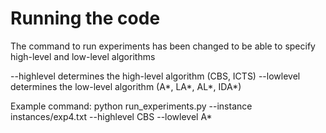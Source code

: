 # Running the code
The command to run experiments has been changed to be able to specify high-level and low-level algorithms

--highlevel determines the high-level algorithm (CBS, ICTS)
--lowlevel determines the low-level algorithm (A*, LA*, AL*, IDA*)

Example command:
python run_experiments.py --instance instances/exp4.txt --highlevel CBS --lowlevel A*
